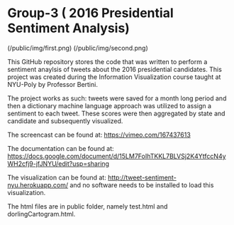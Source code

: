 # Group-3 ( 2016 Presidential Sentiment Analysis)

(/public/img/first.png)
(/public/img/second.png)

This GitHub repository stores the code that was written to perform a sentiment anaylsis of tweets about the 2016 presidential candidates. This project was created during the Information Visualization course taught at NYU-Poly by Professor Bertini. 

The project works as such:
tweets were saved for a month long period and then a dictionary machine language approach was utilized to assign a sentiment to each tweet. These scores were then aggregated by state and candidate and subsequently visualized. 

The screencast can be found at: https://vimeo.com/167437613

The documentation can be found at: https://docs.google.com/document/d/15LM7FoIhTKKL7BLVSj2K4YtfccN4yWH2cfj9-jfJNYU/edit?usp=sharing

The visualization can be found at: http://tweet-sentiment-nyu.herokuapp.com/
and no software needs to be installed to load this visualization.


The html files are in public folder, namely test.html and dorlingCartogram.html.
